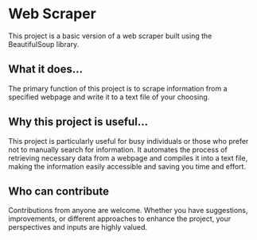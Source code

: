 
<h1>Web Scraper</h1>
This project is a basic version of a web scraper built using the BeautifulSoup library.

<h2>What it does...</h2>
The primary function of this project is to scrape information from a specified webpage and write it to a text file of your choosing.

<h2>Why this project is useful...</h2>
This project is particularly useful for busy individuals or those who prefer not to manually search for information. It automates the process of retrieving necessary data from a webpage and compiles it into a text file, making the information easily accessible and saving you time and effort.

<h2>Who can contribute</h2>
Contributions from anyone are welcome. Whether you have suggestions, improvements, or different approaches to enhance the project, your perspectives and inputs are highly valued.
